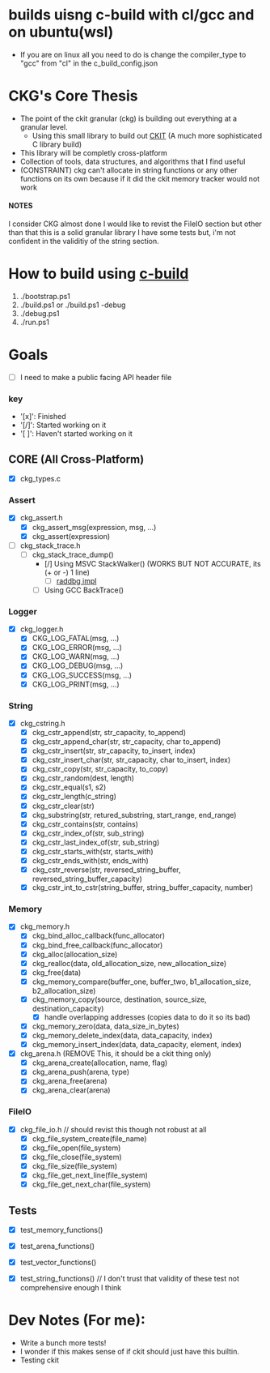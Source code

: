 # builds uisng c-build with cl/gcc and on ubuntu(wsl)
- If you are on linux all you need to do is change the compiler_type to "gcc" from "cl" in the c_build_config.json

# CKG's Core Thesis
- The point of the ckit granular (ckg) is building out everything at a granular level.
	- Using this small library to build out [CKIT](https://github.com/superg3m/ckit) (A much more sophisticated C library build)
- This library will be completly cross-platform
- Collection of tools, data structures, and algorithms that I find useful
- (CONSTRAINT) ckg can't allocate in string functions or any other functions on its own because if it did the ckit memory tracker would not work

#### NOTES 
I consider CKG almost done I would like to revist the FileIO section but other than that this is a solid granular library
I have some tests but, i'm not confident in the validitiy of the string section.

# How to build using [c-build](https://github.com/superg3m/c-build)
1. ./bootstrap.ps1
2. ./build.ps1 or ./build.ps1 -debug
3. ./debug.ps1
4. ./run.ps1

# Goals
- [ ] I need to make a public facing API header file

### key
- '[x]': Finished
- '[/]': Started working on it
- '[ ]': Haven't started working on it

## CORE (All Cross-Platform)
- [x] ckg_types.c

### Assert
- [x] ckg_assert.h
	- [x] ckg_assert_msg(expression, msg, ...)
	- [x] ckg_assert(expression)

- [ ] ckg_stack_trace.h
	- [ ] ckg_stack_trace_dump()
		- [/] Using MSVC StackWalker() (WORKS BUT NOT ACCURATE, its (+ or -) 1 line)
			- [ ] [raddbg impl](https://github.com/EpicGamesExt/raddebugger/blob/aed9a285f57869df995d9b63a44bf83208d4f5ab/src/os/core/win32/os_core_win32.c#L1649-L1819)
		- [ ] Using GCC BackTrace()

### Logger
- [x] ckg_logger.h
	- [x] CKG_LOG_FATAL(msg, ...)
	- [x] CKG_LOG_ERROR(msg, ...)
	- [x] CKG_LOG_WARN(msg, ...)
	- [x] CKG_LOG_DEBUG(msg, ...)
	- [x] CKG_LOG_SUCCESS(msg, ...)
	- [x] CKG_LOG_PRINT(msg, ...)

### String
- [x] ckg_cstring.h
	- [x] ckg_cstr_append(str, str_capacity, to_append)
	- [x] ckg_cstr_append_char(str, str_capacity, char to_append)
	- [x] ckg_cstr_insert(str, str_capacity, to_insert, index)
	- [x] ckg_cstr_insert_char(str, str_capacity, char to_insert, index)
	- [x] ckg_cstr_copy(str, str_capacity, to_copy)
	- [x] ckg_cstr_random(dest, length)
	- [x] ckg_cstr_equal(s1, s2)
	- [x] ckg_cstr_length(c_string)
	- [x] ckg_cstr_clear(str)
	- [x] ckg_substring(str, retured_substring, start_range, end_range)
	- [x] ckg_cstr_contains(str, contains)
	- [x] ckg_cstr_index_of(str, sub_string)
	- [x] ckg_cstr_last_index_of(str, sub_string)
	- [x] ckg_cstr_starts_with(str, starts_with)
	- [x] ckg_cstr_ends_with(str, ends_with)
	- [x] ckg_cstr_reverse(str, reversed_string_buffer, reversed_string_buffer_capacity)
	- [x] ckg_cstr_int_to_cstr(string_buffer, string_buffer_capacity, number)

### Memory
- [x] ckg_memory.h
    - [x] ckg_bind_alloc_callback(func_allocator)
    - [x] ckg_bind_free_callback(func_allocator)
    - [x] ckg_alloc(allocation_size)
    - [x] ckg_realloc(data, old_allocation_size, new_allocation_size)
    - [x] ckg_free(data)
    - [x] ckg_memory_compare(buffer_one, buffer_two, b1_allocation_size, b2_allocation_size)
    - [x] ckg_memory_copy(source, destination, source_size, destination_capacity)
		- [x] handle overlapping addresses (copies data to do it so its bad)
    - [x] ckg_memory_zero(data, data_size_in_bytes)
    - [x] ckg_memory_delete_index(data, data_capacity, index)
    - [x] ckg_memory_insert_index(data, data_capacity, element, index)

- [x] ckg_arena.h (REMOVE This, it should be a ckit thing only)
	- [x] ckg_arena_create(allocation, name, flag)
	- [x] ckg_arena_push(arena, type)	
	- [x] ckg_arena_free(arena)
	- [x] ckg_arena_clear(arena)

### FileIO
- [x] ckg_file_io.h // should revist this though not robust at all
	- [x] ckg_file_system_create(file_name)
	- [x] ckg_file_open(file_system)
	- [x] ckg_file_close(file_system)
	- [x] ckg_file_size(file_system)
	- [x] ckg_file_get_next_line(file_system)
	- [x] ckg_file_get_next_char(file_system)

## Tests
- [x] test_memory_functions()
- [x] test_arena_functions()
- [x] test_vector_functions()
- [x] test_string_functions() // I don't trust that validity of these test not comprehensive enough I think




# Dev Notes (For me):
- Write a bunch more tests!
- I wonder if this makes sense of if ckit should just have this builtin.
- Testing ckit
